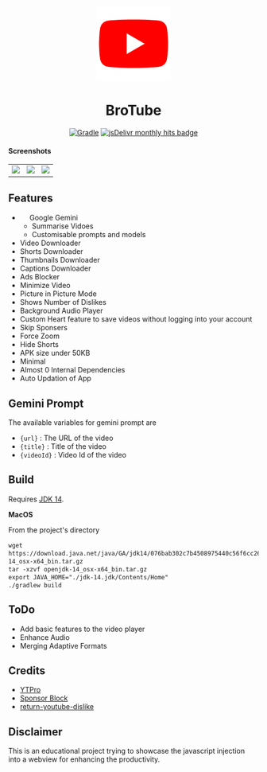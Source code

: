 <p align="center">
<img src='.github/img/ytpro.gif' height=150  >
</p>
<h1 align=center>BroTube </h1>

<div align="center">

[![Gradle](https://github.com/prateek-chaubey/YTPro/actions/workflows/gradle.yml/badge.svg)](https://github.com/prateek-chaubey/YTPro/actions/workflows/gradle.yml)
<a href="https://www.jsdelivr.com/package/npm/ytpro?tab=stats" ><img alt="jsDelivr monthly hits badge" src="https://data.jsdelivr.com/v1/package/npm/ytpro/badge"></a>

</div>

#### Screenshots

|                                     |                                     |                                     |
| :---------------------------------: | :---------------------------------: | :---------------------------------: |
| <img src='.github/img/01103.png'  > | <img src='.github/img/01102.png'  > | <img src='.github/img/01101.png'  > |

## Features

- <img src='.github/img/gemini-logo-13486188-10900314-unscreen-ezgif.com-crop.gif' height=15 width=15 > Google Gemini
  - Summarise Vidoes
  - Customisable prompts and models
- Video Downloader
- Shorts Downloader
- Thumbnails Downloader
- Captions Downloader
- Ads Blocker
- Minimize Video
- Picture in Picture Mode
- Shows Number of Dislikes
- Background Audio Player
- Custom Heart feature to save videos without logging into your account
- Skip Sponsers
- Force Zoom
- Hide Shorts
- APK size under 50KB
- Minimal
- Almost 0 Internal Dependencies
- Auto Updation of App

## Gemini Prompt

The available variables for gemini prompt are

- `{url}` : The URL of the video
- `{title}` : Title of the video
- `{videoId}` : Video Id of the video

## Build

Requires [JDK 14](https://download.java.net/java/GA/jdk14/076bab302c7b4508975440c56f6cc26a/36/GPL/openjdk-14_osx-x64_bin.tar.gz).

**MacOS**

From the project's directory

```console
wget https://download.java.net/java/GA/jdk14/076bab302c7b4508975440c56f6cc26a/36/GPL/openjdk-14_osx-x64_bin.tar.gz
tar -xzvf openjdk-14_osx-x64_bin.tar.gz
export JAVA_HOME="./jdk-14.jdk/Contents/Home"
./gradlew build
```

## ToDo

- Add basic features to the video player
- Enhance Audio
- Merging Adaptive Formats


## Credits

- [YTPro](https://github.com/prateek-chaubey/YTPro.git)
- [Sponsor Block](https://github.com/ajayyy/SponsorBlock)
- [return-youtube-dislike](https://github.com/Anarios/return-youtube-dislike)

## Disclaimer

This is an educational project trying to showcase the javascript injection into a webview for enhancing the productivity.
